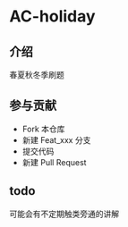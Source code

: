 # AC-holiday

## 介绍
春夏秋冬季刷题

## 参与贡献
- Fork 本仓库
- 新建 Feat_xxx 分支
- 提交代码
- 新建 Pull Request

## todo
可能会有不定期触类旁通的讲解


